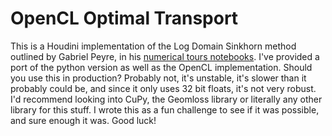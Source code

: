 # OpenCL Optimal Transport
This is a Houdini implementation of the Log Domain Sinkhorn method outlined by Gabriel Peyre, in his [numerical tours notebooks](https://nbviewer.org/github/gpeyre/numerical-tours/blob/master/python/optimaltransp_6_entropic_adv.ipynb). I've provided a port of the python version as well as the OpenCL implementation. Should  you use this in production? Probably not, it's unstable, it's slower than it probably could be, and since it only uses 32 bit floats, it's not very robust. I'd recommend looking into CuPy, the Geomloss library or literally any other library for this stuff. I wrote this as a fun challenge to see if it was possible, and sure enough it was. Good luck!


